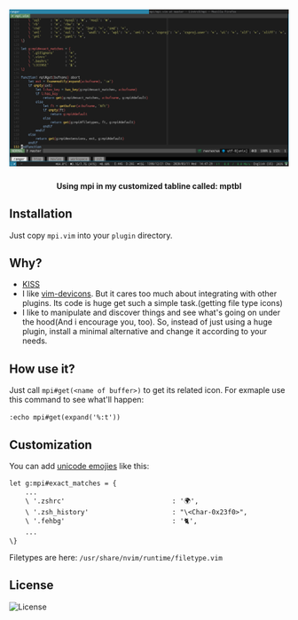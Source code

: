 <h1 align="center">
	<img width="900" src="./screenshot.png" alt="mpi">
    <br/>
    <h4 align="center">Using mpi in my customized tabline called: mptbl</h4>
</h1>

## Installation
Just copy `mpi.vim` into your `plugin` directory.

## Why?
- [KISS](https://en.wikipedia.org/wiki/KISS_principle)
- I like [vim-devicons](https://github.com/ryanoasis/vim-devicons). But it cares too much about integrating with other plugins. Its code is huge get such a simple task.(getting file type icons)
- I like to manipulate and discover things and see what's going on under the hood(And i encourage you, too). So, instead of just using a huge plugin, install a minimal alternative and change it according to your needs.

## How use it?
Just call `mpi#get(<name of buffer>)` to get its related icon. For exmaple use this command to see what'll happen:

`:echo mpi#get(expand('%:t'))`

## Customization
You can add [unicode emojies](https://en.wikipedia.org/wiki/Template:Emoji_(Unicode_block)) like this:

```
let g:mpi#exact_matches = {
    ...
    \ '.zshrc'                           : '🌍',
    \ '.zsh_history'                     : "\<Char-0x23f0>",
    \ '.fehbg'                           : '🐈',
    ...
\}
```

Filetypes are here:
`/usr/share/nvim/runtime/filetype.vim`

## License
![License](https://img.shields.io/github/license/LinArcX/mpi.svg)
